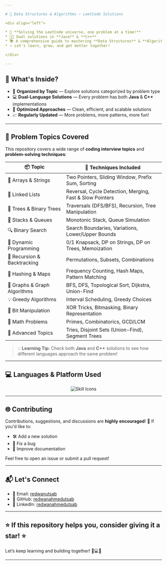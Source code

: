 ```yaml
---

# 🚀 Data Structures & Algorithms — LeetCode Solutions

<div align="left">

* 🧮 **Solving the LeetCode universe, one problem at a time!**
* 👨‍💻 Dual solutions in **Java** & **C++**
* 📚 A comprehensive guide to mastering **Data Structures** & **Algorithms**
* ⭐ Let's learn, grow, and get better together!

</div>

---
```


<div align="left">

## 📂 What's Inside?

* 🎯 **Organized by Topic** — Explore solutions categorized by problem type
* 💻 **Dual-Language Solutions** — Every problem has both **Java** & **C++** implementations
* 🚀 **Optimized Approaches** — Clean, efficient, and scalable solutions
* 📈 **Regularly Updated** — More problems, more patterns, more fun!

</div>

---

## 🧠 Problem Topics Covered

This repository covers a wide range of **coding interview topics** and **problem-solving techniques**:

| 📦 Topic                     | 🚀 Techniques Included                                   |
| ---------------------------- | -------------------------------------------------------- |
| 🔢 Arrays & Strings          | Two Pointers, Sliding Window, Prefix Sum, Sorting        |
| 🔗 Linked Lists              | Reversal, Cycle Detection, Merging, Fast & Slow Pointers |
| 🌲 Trees & Binary Trees      | Traversals (DFS/BFS), Recursion, Tree Manipulation       |
| 🧱 Stacks & Queues           | Monotonic Stack, Queue Simulation                        |
| 🔍 Binary Search             | Search Boundaries, Variations, Lower/Upper Bounds        |
| 🎯 Dynamic Programming       | 0/1 Knapsack, DP on Strings, DP on Trees, Memoization    |
| 🧭 Recursion & Backtracking  | Permutations, Subsets, Combinations                      |
| 🔑 Hashing & Maps            | Frequency Counting, Hash Maps, Pattern Matching          |
| 🌉 Graphs & Graph Algorithms | BFS, DFS, Topological Sort, Dijkstra, Union-Find         |
| 💡 Greedy Algorithms         | Interval Scheduling, Greedy Choices                      |
| 🧩 Bit Manipulation          | XOR Tricks, Bitmasking, Binary Representation            |
| 🧮 Math Problems             | Primes, Combinatorics, GCD/LCM                           |
| 🔧 Advanced Topics           | Tries, Disjoint Sets (Union-Find), Segment Trees         |

> 💡 **Learning Tip**: Check both **Java** and **C++** solutions to see how different languages approach the same problem!

---

## 💻 Languages & Platform Used

<p align="center">
  <img src="https://skillicons.dev/icons?i=java,cpp,leetcode,git" alt="Skill Icons" />
</p>

---

## 🌐 Contributing

Contributions, suggestions, and discussions are **highly encouraged**! 🚀
If you'd like to:

* 🛠️ Add a new solution
* 🐛 Fix a bug
* 📝 Improve documentation

Feel free to open an issue or submit a pull request!

---

## 📬 Let's Connect

* 📧 Email: [redwanutsab](mailto:redwanutsab@gmail.com)
* 🐙 GitHub: [redwanahmedutsab](https://github.com/redwanahmedutsab)
* 💼 LinkedIn: [redwanahmedutsab](https://linkedin.com/in/redwanahmedutsab)

---

## ⭐ If this repository helps you, consider giving it a star! ⭐

Let’s keep learning and building together! 🧠💻✨

---
